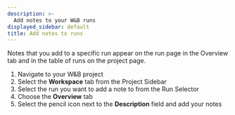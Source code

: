 ```yaml
---
description: >-
  Add notes to your W&B runs 
displayed_sidebar: default
title: Add notes to runs
---
```


Notes that you add to a specific run appear on the run page in the Overview tab and in the table of runs on the project page.


1. Navigate to your W&B project
2. Select the **Workspace** tab from the Project Sidebar
3. Select the run you want to add a note to from the Run Selector
4. Choose the **Overview** tab
5. Select the pencil icon next to the **Description** field and add your notes





